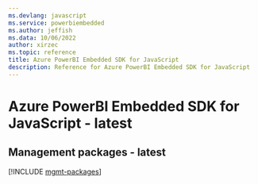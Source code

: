 ```yaml
---
ms.devlang: javascript
ms.service: powerbiembedded
ms.author: jeffish
ms.data: 10/06/2022
author: xirzec
ms.topic: reference
title: Azure PowerBI Embedded SDK for JavaScript
description: Reference for Azure PowerBI Embedded SDK for JavaScript
---
```

# Azure PowerBI Embedded SDK for JavaScript - latest

## Management packages - latest
[!INCLUDE [mgmt-packages](powerbi-embedded-mgmt-index.md)]
